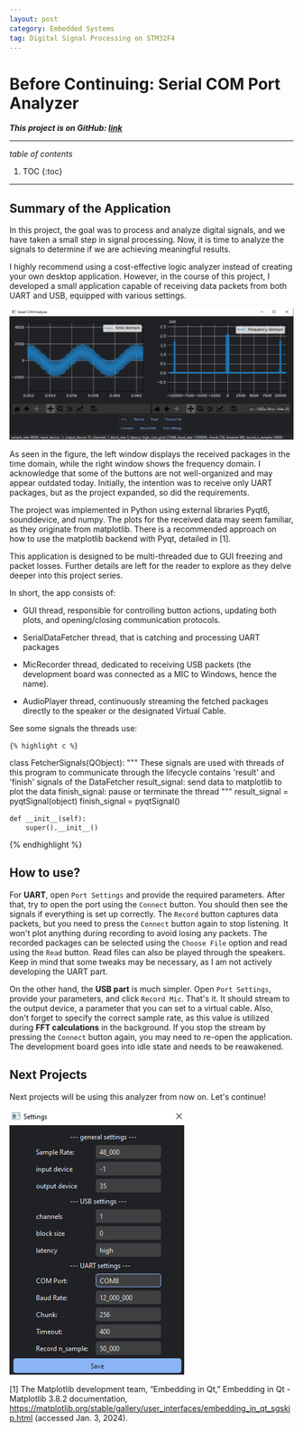 ```yaml
---
layout: post
category: Embedded Systems
tag: Digital Signal Processing on STM32F4
---
```


# Before Continuing: Serial COM Port Analyzer

**_This project is on GitHub: [link](https://github.com/cylnn-dev/pc_serial_com_port_analyzer)_**

---
_table of contents_
1. TOC
{:toc}
---

## Summary of the Application

In this project, the goal was to process and analyze digital signals, and we have taken a small step in signal processing. Now, it is time to analyze the signals to determine if we are achieving meaningful results.

I highly recommend using a cost-effective logic analyzer instead of creating your own desktop application. However, in the course of this project, I developed a small application capable of receiving data packets from both UART and USB, equipped with various settings.


<img alt="alt"   class="center" src="/../../assets/6_com_port.png" />

As seen in the figure, the left window displays the received packages in the time domain, while the right window shows the frequency domain. I acknowledge that some of the buttons are not well-organized and may appear outdated today. Initially, the intention was to receive only UART packages, but as the project expanded, so did the requirements.

The project was implemented in Python using external libraries Pyqt6, sounddevice, and numpy. The plots for the received data may seem familiar, as they originate from matplotlib. There is a recommended approach on how to use the matplotlib backend with Pyqt, detailed in [1].

This application is designed to be multi-threaded due to GUI freezing and packet losses. Further details are left for the reader to explore as they delve deeper into this project series.

In short, the app consists of:

* GUI thread, responsible for controlling button actions, updating both plots, and opening/closing communication protocols.

* SerialDataFetcher thread, that is catching and processing UART packages

* MicRecorder thread, dedicated to receiving USB packets (the development board was connected as a MIC to Windows, hence the name).

* AudioPlayer thread, continuously streaming the fetched packages directly to the speaker or the designated Virtual Cable.


See some signals the threads use:

	{% highlight c %}
class FetcherSignals(QObject):
    """
    These signals are used with threads of this program to communicate through the lifecycle
    contains 'result' and 'finish' signals of the DataFetcher
    result_signal: send data to matplotlib to plot the data
    finish_signal: pause or terminate the thread
    """
    result_signal = pyqtSignal(object)
    finish_signal = pyqtSignal()

    def __init__(self):
        super().__init__()
   {% endhighlight %}



## How to use?
For **UART**, open `Port Settings` and provide the required parameters. After that, try to open the port using the `Connect` button. You should then see the signals if everything is set up correctly. The `Record` button captures data packets, but you need to press the `Connect` button again to stop listening. It won't plot anything during recording to avoid losing any packets. The recorded packages can be selected using the `Choose File` option and read using the `Read` button. Read files can also be played through the speakers. Keep in mind that some tweaks may be necessary, as I am not actively developing the UART part.

On the other hand, the **USB part** is much simpler. Open `Port Settings`, provide your parameters, and click `Record Mic`. That's it. It should stream to the output device, a parameter that you can set to a virtual cable. Also, don't forget to specify the correct sample rate, as this value is utilized during __FFT calculations__ in the background. If you stop the stream by pressing the `Connect` button again, you may need to re-open the application. The development board goes into idle state and needs to be reawakened.


## Next Projects
Next projects will be using this analyzer from now on. Let's continue!


<img alt="alt"   class="center" src="/../../assets/6_settings_window.png" />

[1] The Matplotlib development team, “Embedding in Qt,” Embedding in Qt - Matplotlib 3.8.2 documentation, https://matplotlib.org/stable/gallery/user_interfaces/embedding_in_qt_sgskip.html (accessed Jan. 3, 2024). 

